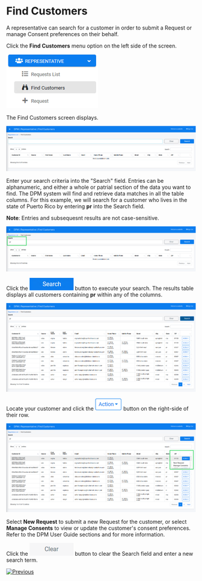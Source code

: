 # Find Customers

A representative can search for a customer in order to submit a Request or manage Consent preferences on their behalf.

Click the **Find Customers** menu option on the left side of the screen. 

 ![image](/articles/DPM/images/Figure_37_Representative_FindCustomers.png)

The Find Customers screen displays.

![image](/articles/DPM/images/Figure_38_Representative_FindCustomers.png)

Enter your search criteria into the "Search" field. Entries can be alphanumeric, and either a whole or patrial section of the data you want to find. The DPM system will find and retrieve data matches in all the table columns. For this example, we will search for a customer who lives in the state of Puerto Rico by entering **pr** into the Search field. 

**Note**: Entries and subsequesnt results are not case-sensitive.

![image](/articles/DPM/images/Figure_39_Representative_FindCustomers.png)

Click the ![image](/articles/DPM/images/Figure_40_Representative_Search.png) button to execute your search. The results table displays all customers containing **pr** within any of the columns.

![image](/articles/DPM/images/Figure_42_Representative_FindCustomers.png)

Locate your customer and click the ![image](/articles/DPM/images/Figure_43_Representative_Action.png) button on the right-side of their row. 

![image](/articles/DPM/images/Figure_44_Representative_FindCustomers.png)

Select **New Request** to submit a new Request for the customer, or select **Manage Consents** to view or update the customer's consent preferences. Refer to the DPM User Guide  sections and  for more information.

Click the ![image](/articles/DPM/images/Figure_41_Representative_Clear.png) button to clear the Search field and enter a new search term.

[![Previous](/articles/DPM/images/Previous.png)](/articles/DPM/03_Representantive_User_Interface/02_Representative_User_Interface_Search.md)

